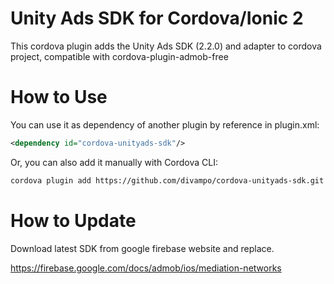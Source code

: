 
# Unity Ads SDK for Cordova/Ionic 2

This cordova plugin adds the Unity Ads SDK (2.2.0) and adapter to cordova project, compatible with cordova-plugin-admob-free

# How to Use

You can use it as dependency of another plugin by reference in plugin.xml:
```xml
<dependency id="cordova-unityads-sdk"/>
```

Or, you can also add it manually with Cordova CLI:
```bash
cordova plugin add https://github.com/divampo/cordova-unityads-sdk.git
```

# How to Update

Download latest SDK from google firebase website and replace.

https://firebase.google.com/docs/admob/ios/mediation-networks
